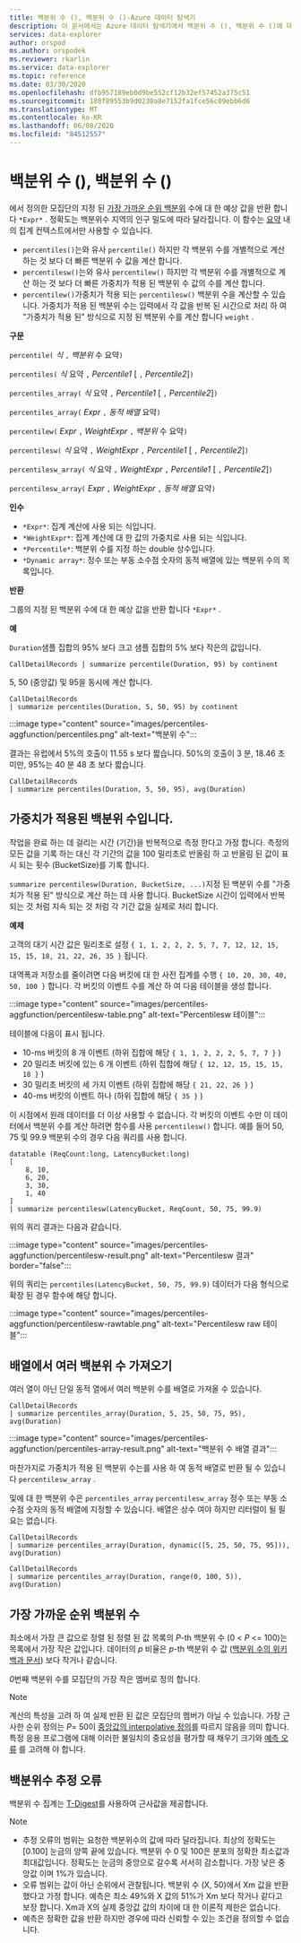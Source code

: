 ```yaml
---
title: 백분위 수 (), 백분위 수 ()-Azure 데이터 탐색기
description: 이 문서에서는 Azure 데이터 탐색기에서 백분위 수 (), 백분위 수 ()에 대해 설명 합니다.
services: data-explorer
author: orspod
ms.author: orspodek
ms.reviewer: rkarlin
ms.service: data-explorer
ms.topic: reference
ms.date: 03/30/2020
ms.openlocfilehash: dfb957189eb0d9be552cf12b32ef57452a375c51
ms.sourcegitcommit: 188f89553b9d0230a8e7152fa1fce56c09ebb6d6
ms.translationtype: MT
ms.contentlocale: ko-KR
ms.lasthandoff: 06/08/2020
ms.locfileid: "84512557"
---
```

# <a name="percentile-percentiles"></a>백분위 수 (), 백분위 수 ()

에서 정의한 모집단의 지정 된 [가장 가까운 순위 백분위](#nearest-rank-percentile) 수에 대 한 예상 값을 반환 합니다 `*Expr*` .
정확도는 백분위수 지역의 인구 밀도에 따라 달라집니다. 이 함수는 [요약](summarizeoperator.md) 내의 집계 컨텍스트에서만 사용할 수 있습니다.

* `percentiles()`는와 유사 `percentile()` 하지만 각 백분위 수를 개별적으로 계산 하는 것 보다 더 빠른 백분위 수 값을 계산 합니다.
* `percentilesw()`는와 유사 `percentilew()` 하지만 각 백분위 수를 개별적으로 계산 하는 것 보다 더 빠른 가중치가 적용 된 백분위 수 값의 수를 계산 합니다.
* `percentilew()`가중치가 적용 되는 `percentilesw()` 백분위 수을 계산할 수 있습니다. 가중치가 적용 된 백분위 수는 입력에서 각 값을 반복 된 시간으로 처리 하 여 "가중치가 적용 된" 방식으로 지정 된 백분위 수를 계산 합니다 `weight` .

**구문**

`percentile(` *식* `,` *백분위* 수 요약`)`

`percentiles(` *식* 요약 `,` *Percentile1* [ `,` *Percentile2*]`)`

`percentiles_array(` *식* 요약 `,` *Percentile1* [ `,` *Percentile2*]`)`

`percentiles_array(` *Expr* `,` *동적 배열* 요약`)`

`percentilew(` *Expr* `,` *WeightExpr* `,` *백분위* 수 요약`)`

`percentilesw(` *식* 요약 `,` *WeightExpr* `,` *Percentile1* [ `,` *Percentile2*]`)`

`percentilesw_array(` *식* 요약 `,` *WeightExpr* `,` *Percentile1* [ `,` *Percentile2*]`)`

`percentilesw_array(` *Expr* `,` *WeightExpr* `,` *동적 배열* 요약`)`

**인수**

* `*Expr*`: 집계 계산에 사용 되는 식입니다.
* `*WeightExpr*`: 집계 계산에 대 한 값의 가중치로 사용 되는 식입니다.
* `*Percentile*`: 백분위 수를 지정 하는 double 상수입니다.
* `*Dynamic array*`: 정수 또는 부동 소수점 숫자의 동적 배열에 있는 백분위 수의 목록입니다.

**반환**

그룹의 지정 된 백분위 수에 대 한 예상 값을 반환 합니다 `*Expr*` . 

**예**

`Duration`샘플 집합의 95% 보다 크고 샘플 집합의 5% 보다 작은의 값입니다.

```kusto
CallDetailRecords | summarize percentile(Duration, 95) by continent
```

5, 50 (중앙값) 및 95을 동시에 계산 합니다.

```kusto
CallDetailRecords 
| summarize percentiles(Duration, 5, 50, 95) by continent
```

:::image type="content" source="images/percentiles-aggfunction/percentiles.png" alt-text="백분위 수":::

결과는 유럽에서 5%의 호출이 11.55 s 보다 짧습니다. 50%의 호출이 3 분, 18.46 초 미만, 95%는 40 분 48 초 보다 짧습니다.

```kusto
CallDetailRecords 
| summarize percentiles(Duration, 5, 50, 95), avg(Duration)
```

## <a name="weighted-percentiles"></a>가중치가 적용된 백분위 수입니다.

작업을 완료 하는 데 걸리는 시간 (기간)을 반복적으로 측정 한다고 가정 합니다. 측정의 모든 값을 기록 하는 대신 각 기간의 값을 100 밀리초로 반올림 하 고 반올림 된 값이 표시 되는 횟수 (BucketSize)를 기록 합니다.

`summarize percentilesw(Duration, BucketSize, ...)`지정 된 백분위 수를 "가중치가 적용 된" 방식으로 계산 하는 데 사용 합니다. BucketSize 시간이 입력에서 반복 되는 것 처럼 지속 되는 것 처럼 각 기간 값을 실제로 처리 합니다.

**예제**

고객의 대기 시간 값은 밀리초로 설정 `{ 1, 1, 2, 2, 2, 5, 7, 7, 12, 12, 15, 15, 15, 18, 21, 22, 26, 35 }` 됩니다.

대역폭과 저장소를 줄이려면 다음 버킷에 대 한 사전 집계를 수행 `{ 10, 20, 30, 40, 50, 100 }` 합니다. 각 버킷의 이벤트 수를 계산 하 여 다음 테이블을 생성 합니다.

:::image type="content" source="images/percentiles-aggfunction/percentilesw-table.png" alt-text="Percentilesw 테이블":::

테이블에 다음이 표시 됩니다.
 * 10-ms 버킷의 8 개 이벤트 (하위 집합에 해당 `{ 1, 1, 2, 2, 2, 5, 7, 7 }` )
 * 20 밀리초 버킷에 있는 6 개 이벤트 (하위 집합에 해당 `{ 12, 12, 15, 15, 15, 18 }` )
 * 30 밀리초 버킷의 세 가지 이벤트 (하위 집합에 해당 `{ 21, 22, 26 }` )
 * 40-ms 버킷의 이벤트 하나 (하위 집합에 해당 `{ 35 }` )

이 시점에서 원래 데이터를 더 이상 사용할 수 없습니다. 각 버킷의 이벤트 수만 이 데이터에서 백분위 수를 계산 하려면 함수를 사용 `percentilesw()` 합니다.
예를 들어 50, 75 및 99.9 백분위 수의 경우 다음 쿼리를 사용 합니다.

```kusto
datatable (ReqCount:long, LatencyBucket:long) 
[ 
    8, 10, 
    6, 20, 
    3, 30, 
    1, 40 
]
| summarize percentilesw(LatencyBucket, ReqCount, 50, 75, 99.9) 
```

위의 쿼리 결과는 다음과 같습니다.

:::image type="content" source="images/percentiles-aggfunction/percentilesw-result.png" alt-text="Percentilesw 결과" border="false":::


위의 쿼리는 `percentiles(LatencyBucket, 50, 75, 99.9)` 데이터가 다음 형식으로 확장 된 경우 함수에 해당 합니다.

:::image type="content" source="images/percentiles-aggfunction/percentilesw-rawtable.png" alt-text="Percentilesw raw 테이블":::

## <a name="getting-multiple-percentiles-in-an-array"></a>배열에서 여러 백분위 수 가져오기

여러 열이 아닌 단일 동적 열에서 여러 백분위 수를 배열로 가져올 수 있습니다.

```kusto
CallDetailRecords 
| summarize percentiles_array(Duration, 5, 25, 50, 75, 95), avg(Duration)
```

:::image type="content" source="images/percentiles-aggfunction/percentiles-array-result.png" alt-text="백분위 수 배열 결과":::

마찬가지로 가중치가 적용 된 백분위 수는를 사용 하 여 동적 배열로 반환 될 수 있습니다 `percentilesw_array` .

및에 대 한 백분위 수은 `percentiles_array` `percentilesw_array` 정수 또는 부동 소수점 숫자의 동적 배열에 지정할 수 있습니다. 배열은 상수 여야 하지만 리터럴이 될 필요는 없습니다.

```kusto
CallDetailRecords 
| summarize percentiles_array(Duration, dynamic([5, 25, 50, 75, 95])), avg(Duration)
```

```kusto
CallDetailRecords 
| summarize percentiles_array(Duration, range(0, 100, 5)), avg(Duration)
```

## <a name="nearest-rank-percentile"></a>가장 가까운 순위 백분위 수

최소에서 가장 큰 값으로 정렬 된 정렬 된 값 목록의 *P*-th 백분위 수 (0 < *P* <= 100)는 목록에서 가장 작은 값입니다. 데이터의 *p* 비율은 *p*-th 백분위 수 값 ([백분위 수의 위키백과 문서](https://en.wikipedia.org/wiki/Percentile#The_Nearest_Rank_method)) 보다 작거나 같습니다.

*0*번째 백분위 수를 모집단의 가장 작은 멤버로 정의 합니다.

>[!NOTE]
> 계산의 특성을 고려 하 여 실제 반환 된 값은 모집단의 멤버가 아닐 수 있습니다.
> 가장 근사한 순위 정의는 *P*= 50이 [중앙값의 interpolative 정의](https://en.wikipedia.org/wiki/Median)를 따르지 않음을 의미 합니다. 특정 응용 프로그램에 대해 이러한 불일치의 중요성을 평가할 때 채우기 크기와 [예측 오류](#estimation-error-in-percentiles) 를 고려해 야 합니다.

## <a name="estimation-error-in-percentiles"></a>백분위수 추정 오류

백분위 수 집계는 [T-Digest](https://github.com/tdunning/t-digest/blob/master/docs/t-digest-paper/histo.pdf)를 사용하여 근사값을 제공합니다.

>[!NOTE]
> * 추정 오류의 범위는 요청한 백분위수의 값에 따라 달라집니다. 최상의 정확도는 [0.100] 눈금의 양쪽 끝에 있습니다. 백분위 수 0 및 100은 분포의 정확한 최소값과 최대값입니다. 정확도는 눈금의 중앙으로 갈수록 서서히 감소합니다. 가장 낮은 중앙값 이며 1%가 있습니다.
> * 오류 범위는 값이 아닌 순위에서 관찰됩니다. 백분위 수 (X, 50)에서 Xm 값을 반환 했다고 가정 합니다. 예측은 최소 49%와 X 값의 51%가 Xm 보다 작거나 같다고 보장 합니다. Xm과 X의 실제 중앙값 값의 차이에 대 한 이론적 제한은 없습니다.
> * 예측은 정확한 값을 반환 하지만 경우에 따라 신뢰할 수 있는 조건을 정의할 수 없습니다.
